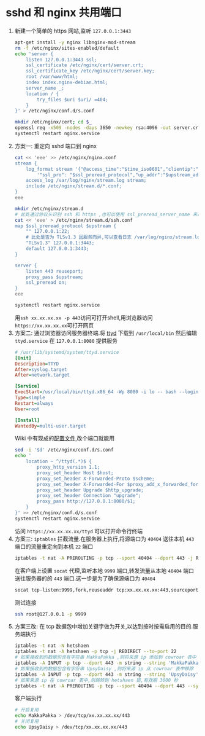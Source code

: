 ﻿# sshd 和 nginx 共用端口
1. 新建一个简单的 https 网站,监听 `127.0.0.1:3443`
    ```bash
    apt-get install -y nginx libnginx-mod-stream
    rm -f /etc/nginx/sites-enabled/default
    echo 'server {
        listen 127.0.0.1:3443 ssl;
        ssl_certificate /etc/nginx/cert/server.crt;
        ssl_certificate_key /etc/nginx/cert/server.key;
        root /var/www/html;
        index index.nginx-debian.html;
        server_name _;
        location / {
            try_files $uri $uri/ =404;
        }
    }' > /etc/nginx/conf.d/s.conf

    mkdir /etc/nginx/cert; cd $_
    openssl req -x509 -nodes -days 3650 -newkey rsa:4096 -out server.crt -keyout server.key -subj "/CN=*"
    systemctl restart nginx.service
    ```
2. 方案一: 重定向 sshd 端口到 nginx
    ```bash
    cat << 'eee' >> /etc/nginx/nginx.conf
    stream {
        log_format stream '{"@access_time":"$time_iso8601","clientip":"$remote_addr",'
            '"ssl_pro": "$ssl_preread_protocol","up_addr":"$upstream_addr"}';
        access_log /var/log/nginx/stream.log stream;
        include /etc/nginx/stream.d/*.conf;
    }
    eee

    mkdir /etc/nginx/stream.d
    # 此处通过协议头识别 ssh 和 https ,也可以使用 ssl_preread_server_name 来通过域名识别
    cat << 'eee' > /etc/nginx/stream.d/ssh.conf
    map $ssl_preread_protocol $upstream {
        "" 127.0.0.1:22;
        # 此处是否为 TLSv1.3 因服务而异,可以查看日志 /var/log/nginx/stream.log
        "TLSv1.3" 127.0.0.1:3443;
        default 127.0.0.1:3443;
    }

    server {
        listen 443 reuseport;
        proxy_pass $upstream;
        ssl_preread on;
    }
    eee

    systemctl restart nginx.service
    ```
    用`ssh xx.xx.xx.xx -p 443`访问可打开shell,用浏览器访问`https://xx.xx.xx.xx`可打开网页
3. 方案二: 通过浏览器访问服务器终端.将 [ttyd](https://github.com/tsl0922/ttyd) 下载到 `/usr/local/bin` 然后编辑 `ttyd.service` 在 `127.0.0.1:8080` 提供服务
    ```ini
    # /usr/lib/systemd/system/ttyd.service
    [Unit]
    Description=TTYD
    After=syslog.target
    After=network.target

    [Service]
    ExecStart=/usr/local/bin/ttyd.x86_64 -Wp 8080 -i lo -- bash --login -i
    Type=simple
    Restart=always
    User=root

    [Install]
    WantedBy=multi-user.target
    ```
    Wiki 中有现成的[配置文件](https://github.com/tsl0922/ttyd/wiki/Nginx-reverse-proxy),改个端口就能用
    ```bash
    sed -i '$d' /etc/nginx/conf.d/s.conf
    echo '
        location ~ ^/ttyd(.*)$ {
            proxy_http_version 1.1;
            proxy_set_header Host $host;
            proxy_set_header X-Forwarded-Proto $scheme;
            proxy_set_header X-Forwarded-For $proxy_add_x_forwarded_for;
            proxy_set_header Upgrade $http_upgrade;
            proxy_set_header Connection "upgrade";
            proxy_pass http://127.0.0.1:8080/$1;
        }
    }' >> /etc/nginx/conf.d/s.conf
    systemctl restart nginx.service
    ```
    访问 `https://xx.xx.xx.xx/ttyd` 可以打开命令行终端
4. 方案三: `iptables` 拦截流量.在服务器上执行,将源端口为 `40404` 送往本机 `443` 端口的流量重定向到本机 `22` 端口
    ```bash
    iptables -t nat -A PREROUTING -p tcp --sport 40404 --dport 443 -j REDIRECT --to-port 22
    ```
    在客户端上设置 `socat` 代理,监听本地 `9999` 端口,转发流量从本地 `40404` 端口送往服务器的的 `443` 端口.这一步是为了确保源端口为 `40404`
    ```bash
    socat tcp-listen:9999,fork,reuseaddr tcp:xx.xx.xx.xx:443,sourceport=40404,reuseaddr
    ```
    测试连接
    ```bash
    ssh root@127.0.0.1 -p 9999
    ```
5. 方案三改: 在 tcp 数据包中增加关键字做为开关,以达到按时按需启用的目的.服务端执行
    ```bash
    iptables -t nat -N hetshaen
    iptables -t nat -A hetshaen -p tcp -j REDIRECT --to-port 22
    # 如果接收到的数据包含有字符串 MakkaPakka ,则将来源 ip 添加到 cowroar 表中
    iptables -A INPUT -p tcp --dport 443 -m string --string 'MakkaPakka' --algo bm -m recent --name cowroar --set --rsource -j ACCEPT
    # 如果接收到的数据包含有字符串 UpsyDaisy ,则将来源 ip 从 cowroar 表中移除
    iptables -A INPUT -p tcp --dport 443 -m string --string 'UpsyDaisy' --algo bm -m recent --name cowroar --remove -j ACCEPT
    # 如果来源 ip 在 cowroar 表中,则跳转到 hetshaen 链,有效期 3600 秒
    iptables -t nat -A PREROUTING -p tcp --sport 40404 --dport 443 --syn -m recent --rcheck --seconds 3600 --name cowroar --rsource -j hetshaen
    ```
    客户端执行
    ```bash
    # 开启复用
    echo MakkaPakka > /dev/tcp/xx.xx.xx.xx/443
    # 关闭复用
    echo UpsyDaisy > /dev/tcp/xx.xx.xx.xx/443
    ```